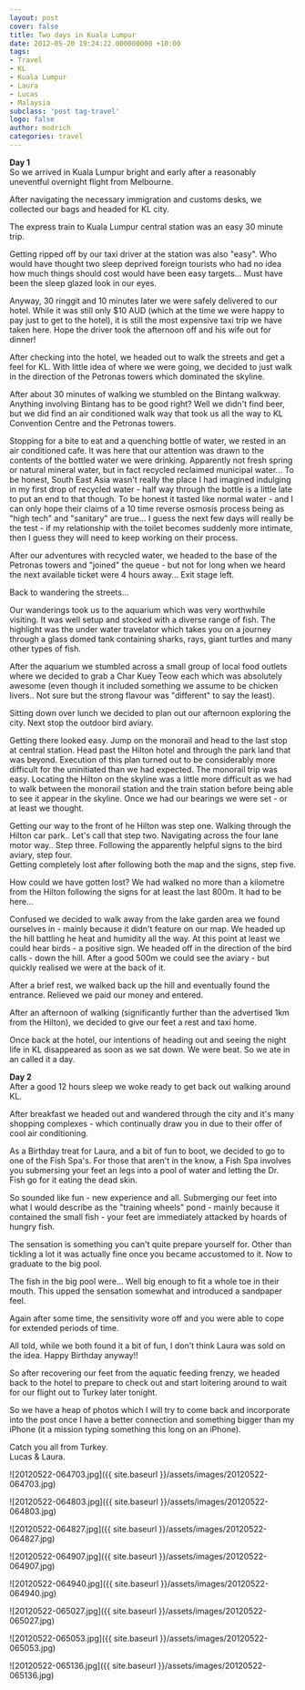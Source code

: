 ```yaml
---
layout: post
cover: false
title: Two days in Kuala Lumpur
date: 2012-05-20 19:24:22.000000000 +10:00
tags: 
- Travel
- KL
- Kuala Lumpur
- Laura
- Lucas
- Malaysia
subclass: 'post tag-travel'
logo: false
author: modrich
categories: travel
---
```

 **Day 1**  
So we arrived in Kuala Lumpur bright and early after a reasonably uneventful overnight flight from Melbourne.

After navigating the necessary immigration and customs desks, we collected our bags and headed for KL city.

The express train to Kuala Lumpur central station was an easy 30 minute trip.

Getting ripped off by our taxi driver at the station was also "easy". Who would have thought two sleep deprived foreign tourists who had no idea how much things should cost would have been easy targets... Must have been the sleep glazed look in our eyes.

Anyway, 30 ringgit and 10 minutes later we were safely delivered to our hotel. While it was still only $10 AUD (which at the time we were happy to pay just to get to the hotel), it is still the most expensive taxi trip we have taken here. Hope the driver took the afternoon off and his wife out for dinner!

After checking into the hotel, we headed out to walk the streets and get a feel for KL. With little idea of where we were going, we decided to just walk in the direction of the Petronas towers which dominated the skyline.

After about 30 minutes of walking we stumbled on the Bintang walkway. Anything involving Bintang has to be good right? Well we didn't find beer, but we did find an air conditioned walk way that took us all the way to KL Convention Centre and the Petronas towers.

Stopping for a bite to eat and a quenching bottle of water, we rested in an air conditioned cafe. It was here that our attention was drawn to the contents of the bottled water we were drinking. Apparently not fresh spring or natural mineral water, but in fact recycled reclaimed municipal water... To be honest, South East Asia wasn't really the place I had imagined indulging in my first drop of recycled water - half way through the bottle is a little late to put an end to that though. To be honest it tasted like normal water - and I can only hope their claims of a 10 time reverse osmosis process being as "high tech" and "sanitary" are true... I guess the next few days will really be the test - if my relationship with the toilet becomes suddenly more intimate, then I guess they will need to keep working on their process.

After our adventures with recycled water, we headed to the base of the Petronas towers and "joined" the queue - but not for long when we heard the next available ticket were 4 hours away... Exit stage left.

Back to wandering the streets...

Our wanderings took us to the aquarium which was very worthwhile visiting. It was well setup and stocked with a diverse range of fish. The highlight was the under water travelator which takes you on a journey through a glass domed tank containing sharks, rays, giant turtles and many other types of fish.

After the aquarium we stumbled across a small group of local food outlets where we decided to grab a Char Kuey Teow each which was absolutely awesome (even though it included something we assume to be chicken livers.. Not sure but the strong flavour was "different" to say the least).

Sitting down over lunch we decided to plan out our afternoon exploring the city. Next stop the outdoor bird aviary.

Getting there looked easy. Jump on the monorail and head to the last stop at central station. Head past the Hilton hotel and through the park land that was beyond. Execution of this plan turned out to be considerably more difficult for the uninitiated than we had expected. The monorail trip was easy. Locating the Hilton on the skyline was a little more difficult as we had to walk between the monorail station and the train station before being able to see it appear in the skyline. Once we had our bearings we were set - or at least we thought.

Getting our way to the front of he Hilton was step one. Walking through the Hilton car park.. Let's call that step two. Navigating across the four lane motor way.. Step three. Following the apparently helpful signs to the bird aviary, step four.  
Getting completely lost after following both the map and the signs, step five.

How could we have gotten lost? We had walked no more than a kilometre from the Hilton following the signs for at least the last 800m. It had to be here...

Confused we decided to walk away from the lake garden area we found ourselves in - mainly because it didn't feature on our map. We headed up the hill battling he heat and humidity all the way. At this point at least we could hear birds - a positive sign. We headed off in the direction of the bird calls - down the hill. After a good 500m we could see the aviary - but quickly realised we were at the back of it.

After a brief rest, we walked back up the hill and eventually found the entrance. Relieved we paid our money and entered.

After an afternoon of walking (significantly further than the advertised 1km from the Hilton), we decided to give our feet a rest and taxi home.

Once back at the hotel, our intentions of heading out and seeing the night life in KL disappeared as soon as we sat down. We were beat. So we ate in an called it a day.

**Day 2**  
After a good 12 hours sleep we woke ready to get back out walking around KL.

After breakfast we headed out and wandered through the city and it's many shopping complexes - which continually draw you in due to their offer of cool air conditioning.

As a Birthday treat for Laura, and a bit of fun to boot, we decided to go to one of the Fish Spa's. For those that aren't in the know, a Fish Spa involves you submersing your feet an legs into a pool of water and letting the Dr. Fish go for it eating the dead skin.

So sounded like fun - new experience and all. Submerging our feet into what I would describe as the "training wheels" pond - mainly because it contained the small fish - your feet are immediately attacked by hoards of hungry fish.

The sensation is something you can't quite prepare yourself for. Other than tickling a lot it was actually fine once you became accustomed to it. Now to graduate to the big pool.

The fish in the big pool were... Well big enough to fit a whole toe in their mouth. This upped the sensation somewhat and introduced a sandpaper feel.

Again after some time, the sensitivity wore off and you were able to cope for extended periods of time.

All told, while we both found it a bit of fun, I don't think Laura was sold on the idea. Happy Birthday anyway!!

So after recovering our feet from the aquatic feeding frenzy, we headed back to the hotel to prepare to check out and start loitering around to wait for our flight out to Turkey later tonight.

So we have a heap of photos which I will try to come back and incorporate into the post once I have a better connection and something bigger than my iPhone (it a mission typing something this long on an iPhone).

Catch you all from Turkey.  
Lucas & Laura.

![20120522-064703.jpg]({{ site.baseurl }}/assets/images/20120522-064703.jpg)

![20120522-064803.jpg]({{ site.baseurl }}/assets/images/20120522-064803.jpg)

![20120522-064827.jpg]({{ site.baseurl }}/assets/images/20120522-064827.jpg)

![20120522-064907.jpg]({{ site.baseurl }}/assets/images/20120522-064907.jpg)

![20120522-064940.jpg]({{ site.baseurl }}/assets/images/20120522-064940.jpg)

![20120522-065027.jpg]({{ site.baseurl }}/assets/images/20120522-065027.jpg)

![20120522-065053.jpg]({{ site.baseurl }}/assets/images/20120522-065053.jpg)

![20120522-065136.jpg]({{ site.baseurl }}/assets/images/20120522-065136.jpg)

